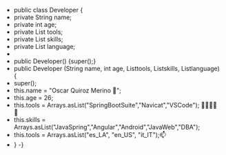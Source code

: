 - public class Developer {
-   private String name;
-   private int age;
-   private List<String> tools;
-   private List<String> skills;
-   private List<String> language;
- 
- public Developer()  {super();}
- public Developer (String name, int age, List<String>tools, List<String>skills, List<String>language){
-   super();
-   this.name = "Oscar Quiroz Merino 👀";
-   this.age = 26;
-   this.tools = Arrays.asList("SpringBootSuite","Navicat","VSCode"); 👋👋👋👋👋
-   this.skills = Arrays.asList("JavaSpring","Angular","Android","JavaWeb","DBA");
-   this.tools = Arrays.asList("es_LA", "en_US", "it_IT");📫
- }
-}

<!---
OscarQuirozM/OscarQuirozM is a ✨ special ✨ repository because its `README.md` (this file) appears on your GitHub profile.
You can click the Preview link to take a look at your changes.
--->
